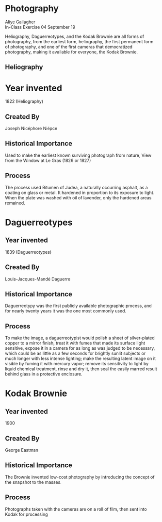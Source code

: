 # Photography  
Aliye Gallagher  
In-Class Exercise 04
September 19

Heliography, Daguerreotypes, and the Kodak Brownie are all forms of photography, from the earliest form, heliography, the first permanent form of photography, and one of the first cameras that democratized photography, making it available for everyone, the Kodak Brownie.

## Heliography
# Year invented
1822 (Heliography)

## Created By
Joseph Nicéphore Niépce

## Historical Importance
Used to make the earliest known surviving photograph from nature, View from the Window at Le Gras (1826 or 1827)

## Process
The process used Bitumen of Judea, a naturally occurring asphalt, as a coating on glass or metal. It hardened in proportion to its exposure to light. When the plate was washed with oil of lavender, only the hardened areas remained.

# Daguerreotypes
## Year invented
1839 (Daguerreotypes)

## Created By
Louis-Jacques-Mandé Daguerre

## Historical Importance
Daguerreotypy was the first publicly available photographic process, and for nearly twenty years it was the one most commonly used.

## Process
To make the image, a daguerreotypist would polish a sheet of silver-plated copper to a mirror finish, treat it with fumes that made its surface light sensitive, expose it in a camera for as long as was judged to be necessary, which could be as little as a few seconds for brightly sunlit subjects or much longer with less intense lighting; make the resulting latent image on it visible by fuming it with mercury vapor; remove its sensitivity to light by liquid chemical treatment, rinse and dry it, then seal the easily marred result behind glass in a protective enclosure.


# Kodak Brownie
## Year invented
1900

## Created By
George Eastman

## Historical Importance
The Brownie invented low-cost photography by introducing the concept of the snapshot to the masses.

## Process
Photographs taken with the cameras are on a roll of film, then sent into Kodak for processing
